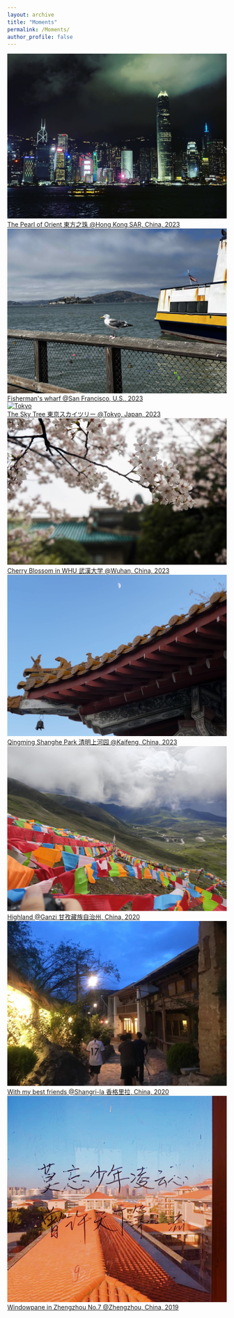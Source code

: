 ```yaml
---
layout: archive
title: "Moments"
permalink: /Moments/
author_profile: false
---
```


<div class="gallery">
  <div class="gallery-item featured">
    <a href="/images/Moments/HK.JPG">
      <img src="/images/Moments/HK.JPG" alt="Hong Kong">
      <div class="gallery-caption">
        The Pearl of Orient 東方之珠 @Hong Kong SAR, China, 2023
      </div>
    </a>
  </div>
  
  <div class="gallery-item">
    <a href="/images/Moments/IMG_3652.jpg">
      <img src="/images/Moments/IMG_3652.jpg" alt="San Francisco">
      <div class="gallery-caption">
        Fisherman's wharf @San Francisco, U.S., 2023
      </div>
    </a>
  </div>
  
  <div class="gallery-item">
    <a href="/images/Moments/IMG_1063.jpg">
      <img src="/images/Moments/IMG_1063.jpg" alt="Tokyo">
      <div class="gallery-caption">
        The Sky Tree 東京スカイツリー @Tokyo, Japan, 2023
      </div>
    </a>
  </div>
  
  <div class="gallery-item">
    <a href="/images/Moments/IMG_6638.JPG">
      <img src="/images/Moments/IMG_6638.JPG" alt="Wuhan University">
      <div class="gallery-caption">
        Cherry Blossom in WHU 武漢大学 @Wuhan, China, 2023
      </div>
    </a>
  </div>
  
  <div class="gallery-item">
    <a href="/images/Moments/IMG_5494.jpg">
      <img src="/images/Moments/IMG_5494.jpg" alt="Kaifeng">
      <div class="gallery-caption">
        Qingming Shanghe Park 清明上河园 @Kaifeng, China, 2023
      </div>
    </a>
  </div>
  
  <div class="gallery-item">
    <a href="/images/Moments/Ganzi2020.jpeg">
      <img src="/images/Moments/Ganzi2020.jpeg" alt="Ganzi">
      <div class="gallery-caption">
        Highland @Ganzi 甘孜藏族自治州, China, 2020
      </div>
    </a>
  </div>
  
  <div class="gallery-item">
    <a href="/images/Moments/IMG_6639.JPG">
      <img src="/images/Moments/IMG_6639.JPG" alt="Shangri-la">
      <div class="gallery-caption">
        With my best friends @Shangri-la 香格里拉, China, 2020
      </div>
    </a>
  </div>
  
  <div class="gallery-item featured">
    <a href="/images/Moments/SunsetZZ7Z2019.jpg">
      <img src="/images/Moments/SunsetZZ7Z2019.jpg" alt="Zhengzhou">
      <div class="gallery-caption">
        Windowpane in Zhengzhou No.7 @Zhengzhou, China, 2019
      </div>
    </a>
  </div>
</div>


<!-- <center>Sakura in WHU. @Wuhan, China, 2021</center>

[![me](/images/sakuraWHU2021.JPG)](/images/sakuraWHU2021.jpg) -->

<!-- <center>Summer vacation with Z. Wang, S. Zhang, S. Yang, and D. Shi. @Ganzi, China, 2020</center>

[![me](/images/Ganzi2020.jpeg)](/images/Ganzi2020.jpeg) -->

<!-- <center>Summer vacation with Z. Wang, S. Zhang, S. Yang, and D. Shi. @Ganzi, China, 2020</center>

[![me](/images/Shangrila2020.jpeg)](/images/Shangrila2020.jpeg) -->

<!-- <center>Summer vacation with Z. Wang, S. Zhang, S. Yang, and D. Shi. @Shangri-la, China, 2020</center>

[![me](/images/Shangrila2020.jpeg)](/images/Shangrila2020.jpeg) -->

<!-- <center>Windowpane in Zhengzhou No.7 @Zhengzhou, China, 2019</center>

[![me](/images/SunsetZZ7Z2019.jpg)](/images/SunsetZZ7Z2019.jpg) -->
